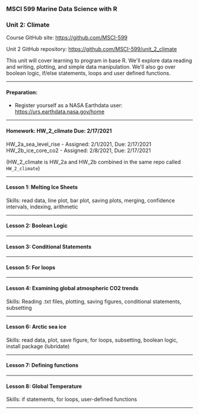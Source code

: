### MSCI 599 Marine Data Science with R
### Unit 2: Climate

Course GitHub site: https://github.com/MSCI-599

Unit 2 GitHub repository: https://github.com/MSCI-599/unit_2_climate

This unit will cover learning to program in base R. We'll explore data reading and writing, plotting, and simple data manipulation. We'll also go over boolean logic, if/else statements, loops and user defined functions.

***

#### Preparation:

-  Register yourself as a NASA Earthdata user: https://urs.earthdata.nasa.gov/home

***

#### Homework: HW_2_climate Due: 2/17/2021

HW_2a_sea_level_rise - Assigned: 2/1/2021, Due: 2/17/2021
HW_2b_ice_core_co2 - Assigned: 2/8/2021, Due: 2/17/2021

(HW_2_climate is HW_2a and HW_2b combined in the same repo called `HW_2_climate`)

***

#### Lesson 1: Melting Ice Sheets
Skills: read data, line plot, bar plot, saving plots, merging, confidence intervals, indexing, arithmetic

***

#### Lesson 2: Boolean Logic

***

#### Lesson 3: Conditional Statements

***

#### Lesson 5: For loops

***

#### Lesson 4: Examining global atmospheric CO2 trends
Skills: Reading .txt files, plotting, saving figures, conditional statements, subsetting

***

#### Lesson 6: Arctic sea ice
Skills: read data, plot, save figure, for loops, subsetting, boolean logic, install package (lubridate)

***

#### Lesson 7: Defining functions

***

#### Lesson 8: Global Temperature
Skills: if statements, for loops, user-defined functions

***

